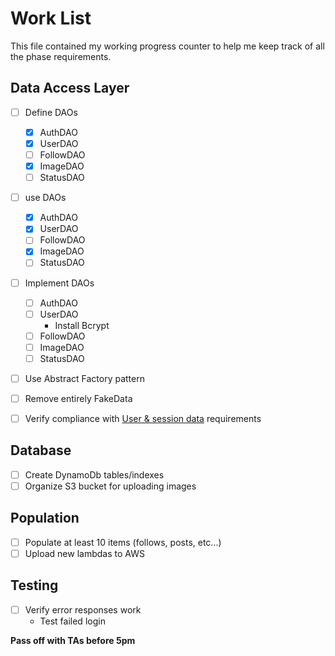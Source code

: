 # Work List

This file contained my working progress counter to help me keep track of all the phase requirements.

## Data Access Layer

- [ ] Define DAOs
  - [x] AuthDAO
  - [x] UserDAO
  - [ ] FollowDAO
  - [x] ImageDAO
  - [ ] StatusDAO
- [ ] use DAOs
  - [x] AuthDAO
  - [x] UserDAO
  - [ ] FollowDAO
  - [x] ImageDAO
  - [ ] StatusDAO
- [ ] Implement DAOs
  - [ ] AuthDAO
  - [ ] UserDAO
    - Install Bcrypt
  - [ ] FollowDAO
  - [ ] ImageDAO
  - [ ] StatusDAO
- [ ] Use Abstract Factory pattern
- [ ] Remove entirely FakeData
- [ ] Verify compliance with [User & session data](https://byu.instructure.com/courses/27157/pages/course-project-2) requirements


## Database

- [ ] Create DynamoDb tables/indexes
- [ ] Organize S3 bucket for uploading images

## Population

- [ ] Populate at least 10 items (follows, posts, etc...)
- [ ] Upload new lambdas to AWS

## Testing

- [ ] Verify error responses work
  - Test failed login

**Pass off with TAs before 5pm**
